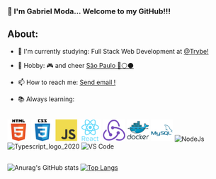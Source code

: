 ### 👋 I'm Gabriel Moda... Welcome to my GitHub!!!

<div text"center">  <h2>About:</h2>

- 🔭 I'm currently studying: Full Stack Web Development at <a href="https://www.betrybe.com/">@Trybe!</a>

- 🤔 Hobby: 🎮 and cheer <a href="https://www.instagram.com/saopaulofc/">São Paulo 🔴⚪⚫</a> 

- 📫 How to reach me: <a href="mailto:gabriel-moda@hotmail.com">Send email !</a>


- 📚 Always learning:
  </div>
 <br>
<div display"block">
<img src="https://raw.githubusercontent.com/devicons/devicon/master/icons/html5/html5-original-wordmark.svg" style="width:50px;height:50px" alt="html5">
<img src="https://raw.githubusercontent.com/devicons/devicon/master/icons/css3/css3-original-wordmark.svg" style="width:50px;height:50px" alt="css3">
<img src="https://raw.githubusercontent.com/devicons/devicon/master/icons/javascript/javascript-original.svg" style="width:50px;height:50px" alt="Javascript">
<img src="https://raw.githubusercontent.com/devicons/devicon/master/icons/react/react-original-wordmark.svg" style="width:50px;height:50px" alt="React">
<img src="https://raw.githubusercontent.com/devicons/devicon/master/icons/redux/redux-original.svg" style="width:50px;height:50px" alt="Redux">  
<img src="https://raw.githubusercontent.com/devicons/devicon/master/icons/docker/docker-original-wordmark.svg" style="width:50px;height:50px" alt="docker">
<img src="https://raw.githubusercontent.com/devicons/devicon/master/icons/mysql/mysql-plain-wordmark.svg" style="width:50px;height:50px" alt="mysql">
<img src="https://walde.co/wp-content/uploads/2016/09/nodejs_logo-300x300.png" style="width:50px;height:50px" alt="NodeJs">
<img src="https://upload.wikimedia.org/wikipedia/commons/4/4c/Typescript_logo_2020.svg" style="width:50px;height:50px" alt="Typescript_logo_2020">
<img src="https://camo.githubusercontent.com/d4dcf8fd2bf82734a52774ae132c387357221a5d144ef0356e52c66a2d9f41e9/68747470733a2f2f63646e2e737667706f726e2e636f6d2f6c6f676f732f76697375616c2d73747564696f2d636f64652e737667" style="width:50px;height:50px" alt="VS Code">
<div>
<br>
 
![Anurag's GitHub stats](https://github-readme-stats.vercel.app/api?username=GabrielModa&hide=&count_private=true&show_icons=true&theme=gotham)
[![Top Langs](https://github-readme-stats.vercel.app/api/top-langs/?username=GabrielModa)](https://github.com/GabrielModa/github-readme-stats)

